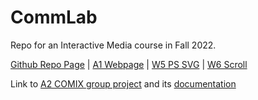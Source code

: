 # CommLab

Repo for an Interactive Media course in Fall 2022.

[Github Repo Page](https://github.com/hi-yiyang/CommLab) | [A1 Webpage](https://hi-yiyang.github.io/CommLab/A1_Webpage/) | [W5 PS SVG](https://hi-yiyang.github.io/CommLab/W5_SVG/) | [W6 Scroll](https://hi-yiyang.github.io/CommLab/W6_Scroll/)

Link to [A2 COMIX group project](https://tengis0618.github.io/comics/) and its [documentation](https://github.com/Tengis0618/comics#readme)
